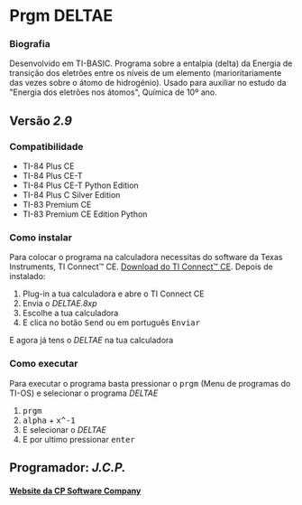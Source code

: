 <!-- README.md Versão 1.0 -->
<h1>Prgm DELTAE</h1>

<h3>Biografia</h3>

<p>Desenvolvido em TI-BASIC. Programa sobre a entalpia (delta) da Energia de transição dos eletrões entre os níveis de um elemento (marioritariamente das vezes sobre o átomo de hidrogénio). Usado para auxiliar no estudo da "Energia dos eletrões nos átomos", Química de 10º ano.</p>

<h2>Versão <em><strong>2.9</strong></em></h2>

<h3>Compatibilidade</h3>

<ul>
 <li>TI-84 Plus CE</li>
 <li>TI-84 Plus CE-T</li>
 <li>TI-84 Plus CE-T Python Edition</li>
 <li>TI-84 Plus C Silver Edition</li>
 <li>TI-83 Premium CE</li>
 <li>TI-83 Premium CE Edition Python</li>
</ul>

<h3>Como instalar</h3>

<p>Para colocar o programa na calculadora necessitas do software da Texas Instruments, TI Connect™ CE. <a target="_blank" href="https://education.ti.com/pt/produtos/computer-software/ti-connect-ce-sw"> Download do TI Connect™ CE</a>. Depois de instalado:
<ol>
     <li>Plug-in a tua calculadora e abre o TI Connect CE</li>
     <li>Envia o <em>DELTAE.8xp</em></li>
     <li>Escolhe a tua calculadora</li>
     <li>E clica no botão <kbd>Send</kbd> ou em português <kbd>Enviar</kbd></li>
</ol>

<p> E agora já tens o <em>DELTAE</em> na tua calculadora</p>

<h3>Como executar</h3>

<p> Para executar o programa basta pressionar o <kbd>prgm</kbd> (Menu de programas do TI-OS) e selecionar o programa <em>DELTAE</em></p>

<ol>
     <li><kbd>prgm</kbd></li>
     <li><kbd>alpha</kbd> + <kbd>x^-1</kbd></li>
     <li>E selecionar o <em>DELTAE</em></li>
     <li>E por ultimo pressionar <kbd>enter</kbd></li>
</ol>

<h2>Programador: <strong><em>J.C.P.</em></strong></h2>

<h4><a href="http://cpsoftwarecompany.epizy.com">Website da CP Software Company</a></h4>
